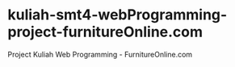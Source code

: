 kuliah-smt4-webProgramming-project-furnitureOnline.com
======================================================

Project Kuliah Web Programming - FurnitureOnline.com

